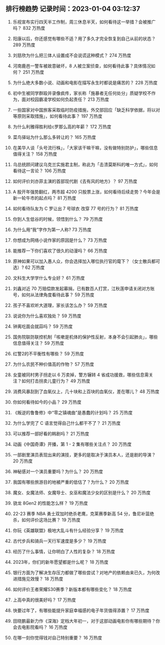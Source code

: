 
## 排行榜趋势 记录时间：2023-01-04 03:12:37
  
  1. 乐视宣布实行四天半工作制，周三休息半天，如何看待这一举措？会被推广吗？ 832 万热度
    
  2. 阳康以后，你还感觉有哪些不适？用了多久才完全恢复到自己从前的状态？ 289 万热度
    
  3. 刘慈欣为什么把三体人设置成不会说谎这种模式？ 274 万热度
    
  4. 河南鹿邑一警车被故意破坏，8 人被立案侦查，如何看待此事？具体情况如何？ 251 万热度
    
  5. 为什么绝大多数小说、动画和电影在描写永生时都说是痛苦的？ 228 万热度
    
  6. 初中生被同学群殴并录像疯传，家长称「施暴者无任何处分」质疑学校不作为，面对校园霸凌学校如何负起责任？ 213 万热度
    
  7. 一些国家对中国旅客采取临时防疫措施，外交部回应「缺乏科学依据，将以对等原则采取措施」，如何看待此事？ 197 万热度
    
  8. 为什么利雅得胜利给c罗那么高的年薪？ 172 万热度
    
  9. 菜鸟驿站为什么那么多转让的？ 165 万热度
    
  10. 在美华人谈「头号流行株」，「大家该干嘛干嘛，没有做特别防护」，哪些信息值得关注？ 158 万热度
    
  11. 乌总统顾问建议乌克兰实施君主制，称此为「击溃莫斯科的唯一方式」，如何看待这一言论？ 106 万热度
    
  12. 如何评价刘亦菲主演的首部现代剧《去有风的地方》？ 97 万热度
    
  13. A 股开年强势翻红，两市超 4200 只股票上涨，如何看待后续走势？今年会是新一轮牛市的起点吗？ 81 万热度
    
  14. 如何看待队友为 C 罗让出 7 号球衣 改穿 77 号的行为？ 81 万热度
    
  15. 你到人生低谷的时候，领悟到什么？ 79 万热度
    
  16. 为什么用“我”字作为第一人称? 73 万热度
    
  17. 你想成为网络小说作家的原因是什么？ 73 万热度
    
  18. 能推荐一下你们喜欢了很久的动漫吗？ 66 万热度
    
  19. 原神如果可以加入愚人众，你会选择加入哪位执行官的麾下？（女士散兵都可选）? 62 万热度
    
  20. 文科生大学学什么专业好？ 61 万热度
    
  21. 刘鑫对近 70 万赔偿款发起募捐，已有数百人打赏，江秋莲申请关闭对方账号，如何从法律角度看待此事？ 59 万热度
    
  22. 孩子不喜欢听大道理，家长该怎么办？ 59 万热度
    
  23. 说说你为什么喜欢独处？ 59 万热度
    
  24. 钟离吃面会就蒜吗？ 59 万热度
    
  25. 国务院联防联控机制「咳嗽是机体的保护性反射，本身不会引起肺炎」，哪些信息值得关注？ 59 万热度
    
  26. 红警2的不平衡性有哪些？ 59 万热度
    
  27. 为什么农民不种价值高的作物？ 57 万热度
    
  28. 女童被同村男子拐走以 6 万卖掉，警方辗转 4 省成功援救，哪些信息需关注？如何打击拐卖儿童行为？ 49 万热度
    
  29. 消费风暴刮到了血氧仪上，几十块和上百块的血氧仪，差在哪儿？ 48 万热度
    
  30. 你如何看待如今的小品？ 29 万热度
    
  31. 《叛逆的鲁鲁修》中“零之镇魂曲”是愚蠢的计划吗？ 25 万热度
    
  32. 为什么学完了 C 语言觉得自己什么都干不了？ 21 万热度
    
  33. 可以推荐一部好看的韩剧吗？ 21 万热度
    
  34. 动画《中国奇谭》开播，第 1 - 2 集有哪些关注点？ 20 万热度
    
  35. 一部剧里演员表现出来的演技，更多的是取决于演员本人，还是剧的导演？ 20 万热度
    
  36. 神秘感对一个演员重要吗？为什么？ 20 万热度
    
  37. 我国有哪些旅游目的地被严重的低估了？为什么？ 20 万热度
    
  38. 魔女、女魔法师、女魔导士、女巫和魔法少女的区别是什么？ 20 万热度
    
  39. 骁龙 8Gen2 的性能怎么样？ 19 万热度
    
  40. 22-23 赛季 NBA 勇士双加时绝杀老鹰，克莱赛季新高 54 分，鲁尼补篮绝杀，如何评价这场比赛？ 19 万热度
    
  41. 你玩《英雄联盟》极地大乱斗有什么经验分享？ 19 万热度
    
  42. 古代步兵和骑兵一天行军速度是多少？ 19 万热度
    
  43. 经历了什么事情，让你明白了人性的复杂？ 18 万热度
    
  44. 2023年，你们的新年愿望都是什么呢？ 18 万热度
    
  45. 银行方面为了解决生存压力都做了哪些尝试？对地产的依赖由来已久，为何改进措施见效慢？ 18 万热度
    
  46. 如何评价王者荣耀S30赛季？新版本都有哪些变化？ 18 万热度
    
  47. 上高中真的很美好吗？ 17 万热度
    
  48. 快要过年了，有哪些能提升家庭幸福感的电子年货值得添置？ 17 万热度
    
  49. 田晓鹏最新力作《深海》定档大年初一，对于这部动画电影你有哪些期待？你会去电影院看吗？ 16 万热度
    
  50. 在哪一刻你觉得钱对自己特别重要？ 16 万热度
    